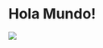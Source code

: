 <html>
    <head></head>
    <body>
        <h1>Hola Mundo!</h1>
        <img src="https://scontent-bog1-1.xx.fbcdn.net/v/t1.0-9/81881637_10218308418276218_1062076551090143232_o.jpg?_nc_cat=105&_nc_sid=09cbfe&_nc_ohc=vr8OZnd0PPEAX-yxYbg&_nc_ht=scontent-bog1-1.xx&oh=881f3bf59651bc3fbd618d3b3cf659f9&oe=5F976F2D">
    </body>
</html>


